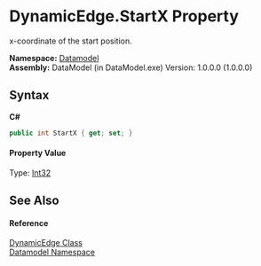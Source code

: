 # DynamicEdge.StartX Property 
 

x-coordinate of the start position.

**Namespace:**&nbsp;<a href="a489f29d-64b3-9193-8c03-5c66a32a78aa">Datamodel</a><br />**Assembly:**&nbsp;DataModel (in DataModel.exe) Version: 1.0.0.0 (1.0.0.0)

## Syntax

**C#**<br />
``` C#
public int StartX { get; set; }
```


#### Property Value
Type: <a href="http://msdn2.microsoft.com/en-us/library/td2s409d" target="_blank">Int32</a>

## See Also


#### Reference
<a href="2f4a4a55-e90e-c9b6-b56b-19afd1693925">DynamicEdge Class</a><br /><a href="a489f29d-64b3-9193-8c03-5c66a32a78aa">Datamodel Namespace</a><br />